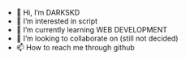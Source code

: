 - 👋 Hi, I’m DARKSKD
- 👀 I’m interested in script
- 🌱 I’m currently learning WEB DEVELOPMENT
- 💞️ I’m looking to collaborate on (still not decided)
- 📫 How to reach me through github

<!---
DARKSKD/DARKSKD is a ✨ special ✨ repository because its `README.md` (this file) appears on your GitHub profile.
You can click the Preview link to take a look at your changes.
--->
